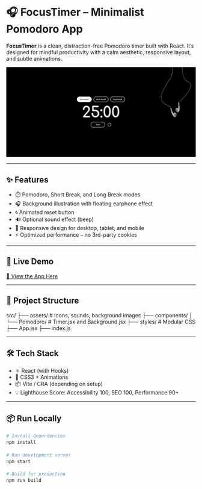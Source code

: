 # 🎧 FocusTimer – Minimalist Pomodoro App

**FocusTimer** is a clean, distraction-free Pomodoro timer built with React. It’s designed for mindful productivity with a calm aesthetic, responsive layout, and subtle animations.

![screenshot](./public/screenshot.png) <!-- optional if you add one -->

---

## ✨ Features

- ⏱️ Pomodoro, Short Break, and Long Break modes
- 🎧 Background illustration with floating earphone effect
- 🌀 Animated reset button
- 🔊 Optional sound effect (beep)
- 🎯 Responsive design for desktop, tablet, and mobile
- ⚡ Optimized performance – no 3rd-party cookies

---

## 🚀 Live Demo

[🔗 View the App Here]((https://pomodoro-nu-rosy.vercel.app/))

---

## 📁 Project Structure
src/
├── assets/ # Icons, sounds, background images
├── components/
│ └── Pomodoro/ # Timer.jsx and Background.jsx
├── styles/ # Modular CSS
├── App.jsx
├── index.js



---

## 🛠️ Tech Stack

- ⚛️ React (with Hooks)
- 🎨 CSS3 + Animations
- 📦 Vite / CRA (depending on setup)
- 💡 Lighthouse Score: Accessibility 100, SEO 100, Performance 90+

---

## 📦 Run Locally

```bash
# Install dependencies
npm install

# Run development server
npm start

# Build for production
npm run build

